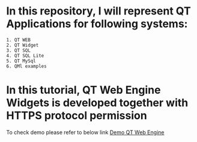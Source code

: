 # In this repository, I will represent QT Applications for following systems:

```
1. QT WEB
2. QT Widget
3. QT SQL
4. QT SQL Lite
5. QT MySql
6. QMl examples
```

# In this tutorial, QT Web Engine Widgets is developed together with HTTPS protocol permission

To check demo please refer to below link
[Demo QT Web Engine]('https://youtu.be/whDdOu7gv1M?si=X3cNSvaxJ-JdseLX')
